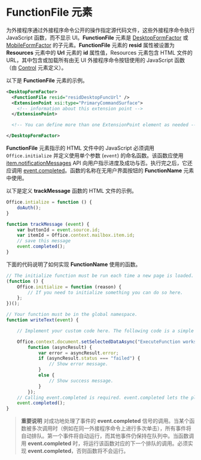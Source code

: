 # <a name="functionfile-element"></a>FunctionFile 元素

为外接程序通过外接程序命令公开的操作指定源代码文件，这些外接程序命令执行 JavaScript 函数，而不显示 UI。**FunctionFile** 元素是 [DesktopFormFactor](./desktopformfactor.md) 或 [MobileFormFactor](./mobileformfactor.md) 的子元素。**FunctionFile** 元素的 **resid** 属性被设置为 **Resources** 元素中的 **Url** 元素的 **id** 属性值，Resources 元素包含 HTML 文件的 URL，其中包含或加载所有由无 UI 外接程序命令按钮使用的 JavaScript 函数（由 [Control](control.md) 元素定义）。

以下是 **FunctionFile** 元素的示例。


```XML
<DesktopFormFactor>
  <FunctionFile resid="residDesktopFuncUrl" />
  <ExtensionPoint xsi:type="PrimaryCommandSurface">
    <!-- information about this extension point -->
  </ExtensionPoint>

  <!-- You can define more than one ExtensionPoint element as needed -->

</DesktopFormFactor>
```

**FunctionFile** 元素指示的 HTML 文件中的 JavaScript 必须调用 `Office.initialize` 并定义使用单个参数 (`event`) 的命名函数。该函数应使用 [item.notificationMessages](../../reference/outlook/Office.context.mailbox.item.md) API 向用户指示进度及成功与否。执行完之后，它还应调用 [event.completed](../../reference/shared/event.completed.md)。函数的名称在无用户界面按钮的 **FunctionName** 元素中使用。

以下是定义 **trackMessage** 函数的 HTML 文件的示例。

```js
Office.intialize = function () {
    doAuth();
}

function trackMessage (event) {
    var buttonId = event.source.id;    
    var itemId = Office.context.mailbox.item.id;
    // save this message
    event.completed();
}
```

下面的代码说明了如何实现 **FunctionName** 使用的函数。

```js
// The initialize function must be run each time a new page is loaded.
(function () {
    Office.initialize = function (reason) {
        // If you need to initialize something you can do so here.
    };
})();

// Your function must be in the global namespace.
function writeText(event) {

    // Implement your custom code here. The following code is a simple example.

    Office.context.document.setSelectedDataAsync("ExecuteFunction works. Button ID=" + event.source.id,
        function (asyncResult) {
            var error = asyncResult.error;
            if (asyncResult.status === "failed") {
                // Show error message.
            }
            else {
                // Show success message.
            }
        });
    // Calling event.completed is required. event.completed lets the platform know that processing has completed.
    event.completed();
}
```

 >**重要说明** 对成功地处理了事件的 **event.completed** 信号的调用。当某个函数被多次调用时（例如在同一外接程序命令上进行多次单击），所有事件将自动排队。第一个事件将自动运行，而其他事件仍保持在队列中。当函数调用 **event.completed** 时，将运行该函数对应的下一个排队的调用。必须实现 **event.completed**，否则函数将不会运行。